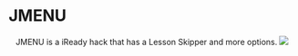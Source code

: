 # JMENU
<p align="center">
JMENU is a iReady hack that has a Lesson Skipper and more options.
<img src="https://cdn.glitch.me/3ffb250d-17ed-4059-96f6-b63105c97664/logo.png"></img>
<p>
